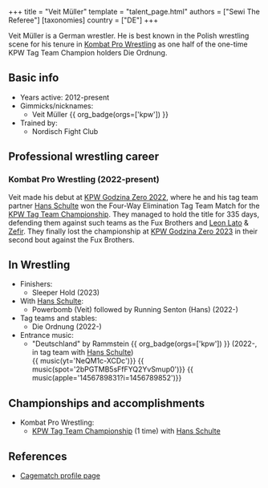 +++
title = "Veit Müller"
template = "talent_page.html"
authors = ["Sewi The Referee"]
[taxonomies]
country = ["DE"]
+++

Veit Müller is a German wrestler. He is best known in the Polish wrestling scene for his tenure in [Kombat Pro Wrestling](@/o/kpw.md) as one half of the one-time KPW Tag Team Champion holders Die Ordnung.

## Basic info

* Years active: 2012-present
* Gimmicks/nicknames:
  - Veit Müller {{ org_badge(orgs=['kpw']) }}
* Trained by:
  -	Nordisch Fight Club

## Professional wrestling career

### Kombat Pro Wrestling (2022-present)

Veit made his debut at [KPW Godzina Zero 2022](@/e/kpw/2022-09-17-kpw-godzina-zero-2022.md), where he and his tag team partner [Hans Schulte](@/w/hans-schulte.md) won the Four-Way Elimination Tag Team Match for the [KPW Tag Team Championship](@/c/kpw-tag-team-championship.md). They managed to hold the title for 335 days, defending them against such teams as the Fux Brothers and [Leon Lato](@/w/leon-lato.md) & [Zefir](@/w/zefir.md). They finally lost the championship at [KPW Godzina Zero 2023](@/e/kpw/2023-08-18-kpw-godzina-zero-2023.md) in their second bout against the Fux Brothers.

## In Wrestling

* Finishers:
  - Sleeper Hold (2023)
* With [Hans Schulte](@/w/hans-schulte.md):
  - Powerbomb (Veit) followed by Running Senton (Hans) (2022-)
* Tag teams and stables:
  - Die Ordnung (2022-)
* Entrance music:
  - "Deutschland" by Rammstein
 {{ org_badge(orgs=['kpw']) }} (2022-, in tag team with [Hans Schulte](@/w/hans-schulte.md)) <br>
 {{ music(yt='NeQM1c-XCDc')}}
 {{ music(spot='2bPGTMB5sFfFYQ2YvSmup0')}}
 {{ music(apple='1456789831?i=1456789852')}}

## Championships and accomplishments

* Kombat Pro Wrestling:
  - [KPW Tag Team Championship](@/c/kpw-tag-team-championship.md) (1 time) with [Hans Schulte](@/w/hans-schulte.md)

## References

* [Cagematch profile page](https://www.cagematch.net/?id=2&nr=13769)
